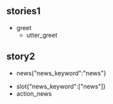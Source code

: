 ## stories1
* greet
    - utter_greet
    
    
## story2
* news{"news_keyword":"news"}
- slot{"news_keyword":["news"]}
- action_news